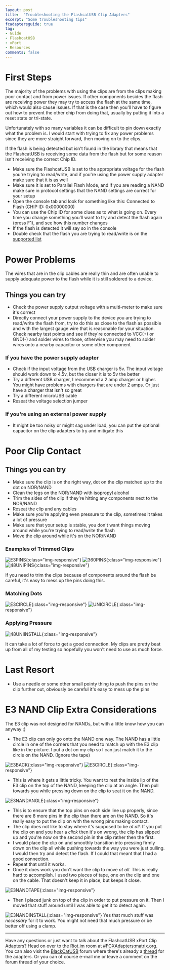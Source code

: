 ```yaml
---
layout: post
title:  "Troubleshooting the FlashcatUSB Clip Adapters"
excerpt: "Some troubleshooting tips"
fcadaptersguide: true
tag:
- Guide
- FlashcatUSB
- xPort
- Resources
comments: false
---
```

# First Steps

The majority of the problems with using the clips are from the clips making poor contact and from power issues. If other components besides the flash are receiving power they may try to access the flash at the same time, which would also cause issues. If that is the case then you'll have to figure out how to prevent the other chip from doing that, usually by putting it into a reset state or tri-state.

Unfortunately with so many variables it can be difficult to pin down exactly what the problem is. I would start with trying to fix any power problems since they are more straight forward, then moving on to the clips.

If the flash is being detected but isn't found in the library that means that the FlashcatUSB is receiving some data from the flash but for some reason isn't receiving the correct Chip ID.

* Make sure the FlashcatUSB is set to the appropriate voltage for the flash you're trying to read/write, and if you're using the power supply adapter make sure that it is as well
* Make sure it is set to Parallel Flash Mode, and if you are reading a NAND make sure in protocol settings that the NAND settings are correct for your setup
* Open the console tab and look for something like this: Connected to Flash (CHIP ID: 0x00000000)
* You can use the Chip ID for some clues as to what is going on. Every time you change something you'll want to try and detect the flash again (press F1), and see how this number changes
* If the flash is detected it will say so in the console
* Double check that the flash you are trying to read/write is on the [supported list](http://www.embeddedcomputers.net/products/FlashcatUSB_xPort/)

# Power Problems

The wires that are in the clip cables are really thin and are often unable to supply adequate power to the flash while it is still soldered to a device.

## Things you can try

* Check the power supply output voltage with a multi-meter to make sure it's correct
* Directly connect your power supply to the device you are trying to read/write the flash from, try to do this as close to the flash as possible and with the largest gauge wire that is reasonable for your situation. Check nearby test points and see if they're connected to VCC(+) or GND(-) and solder wires to those, otherwise you may need to solder wires onto a nearby capacitor or some other component

### If you have the power supply adapter

* Check if the input voltage from the USB charger is 5v. The input voltage should work down to 4.5v, but the closer it is to 5v the better
* Try a different USB charger, I recommend a 2 amp charger or higher. You might have problems with chargers that are under 2 amps. Or just have a charger that isn't so great
* Try a different microUSB cable
* Reseat the voltage selection jumper

### If you're using an external power supply

* It might be too noisy or might sag under load, you can put the optional capacitor on the clip adapters to try and mitigate this

# Poor Clip Contact

## Things you can try

* Make sure the clip is on the right way, dot on the clip matched up to the dot on NOR/NAND
* Clean the legs on the NOR/NAND with isopropyl alcohol
* Trim the sides of the clip if they're hitting any components next to the NOR/NAND
* Reseat the clip and any cables
* Make sure you're applying even pressure to the clip, sometimes it takes a lot of pressure
* Make sure that your setup is stable, you don't want things moving around while you're trying to read/write the flash
* Move the clip around while it's on the NOR/NAND

### Examples of Trimmed Clips

![E3PINS](/assets/img/E3PINS.jpg){:class="img-responsive"}
![360PINS](/assets/img/360PINS.jpg){:class="img-responsive"}
![48UNIPINS](/assets/img/48UNIPINS.jpg){:class="img-responsive"}

If you need to trim the clips because of components around the flash be careful, it's easy to mess up the pins doing this.

### Matching Dots

![E3CIRCLE](/assets/img/E3CIRCLE.jpg){:class="img-responsive"}
![UNICIRCLE](/assets/img/UNICIRCLE.jpg){:class="img-responsive"}

### Applying Pressure

![48UNIINSTALL](/assets/img/48UNIINSTALL.jpg){:class="img-responsive"}

It can take a lot of force to get a good connection. My clips are pretty beat up from all of my testing so hopefully you won't need to use as much force.

# Last Resort

* Use a needle or some other small pointy thing to push the pins on the clip further out, obviously be careful it's easy to mess up the pins

# E3 NAND Clip Extra Considerations

The E3 clip was not designed for NANDs, but with a little know how you can anyway ;)

* The E3 clip can only go onto the NAND one way. The NAND has a little circle in one of the corners that you need to match up with the E3 clip like in the picture. I put a dot on my clip so I can just match it to the circle on the NAND. (Ignore the tape)

![E3BACK](/assets/img/E3BACK.jpg){:class="img-responsive"}
![E3CIRCLE](/assets/img/E3CIRCLE.jpg){:class="img-responsive"}

* This is where it gets a little tricky. You want to rest the inside lip of the E3 clip on the top of the NAND, keeping the clip at an angle. Then pull towards you while pressing down on the clip to seat it on the NAND.

![E3NANDANGLE](/assets/img/E3NANDANGLE.jpg){:class="img-responsive"}

* This is to ensure that the top pins on each side line up properly, since there are 8 more pins in the clip than there are on the NAND. So it's really easy to put the clip on with the wrong pins making contact.
* The clip does not like to stay where it's supposed to be *at all*. If you put the clip on and you hear a *click* then it's on wrong, the clip has slipped up and you're now on the second pin in the clip rather then the first.
* I would place the clip on and smoothly transition into pressing firmly down on the clip all while pushing towards the way you were just pulling. I would then try and detect the flash. If I could that meant that I had a good connection.
* Repeat that until it works.
* Once it does work you don't want the clip to move *at all*. This is really hard to accomplish. I used two pieces of tape, one on the clip and one on the cable. That doesn't keep it in place, but keeps it close.

![E3NANDTAPE](/assets/img/E3NANDTAPE.jpg){:class="img-responsive"}

* Then I placed junk on top of the clip in order to put pressure on it. Then I moved that stuff around until I was able to get it to detect again.

![E3NANDINSTALL](/assets/img/E3NANDINSTALL.jpg){:class="img-responsive"}
Yes that much stuff was *necessary* for it to work. You might not need that much pressure or be better off using a clamp.

---

Have any questions or just want to talk about the FlashcatUSB xPort Clip Adapters? Head on over to the [Riot.im](https://riot.im) room at [#FCXAdapters:matrix.org](https://riot.im/app/#/room/#FCXAdapters:matrix.org). You can also visit the [BlackCatUSB](https://www.blackcatusb.net/index.php) forum where there's already a [thread](https://www.blackcatusb.net/index.php?threads/tsop56-48-nor-nand-clip-adapters-for-the-flashcatusb-xport.493/) for the adapters. Or you can of course e-mail me or leave a comment on the forum thread of your choice.
